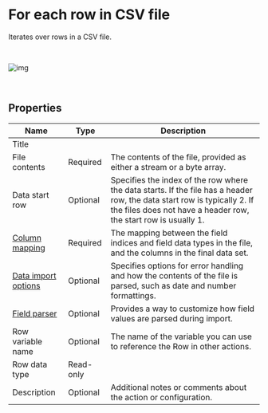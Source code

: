 # For each row in CSV file

Iterates over rows in a CSV file.

<br/>

![img](https://profitbasedocs.blob.core.windows.net/flowimages/readRows.png)

<br/>

## Properties


| Name                | Type      | Description                                      |
| ------------------- | --------- | ------------------------------------------------ |
| Title               |           |                                                  |
| File contents       | Required  | The contents of the file, provided as either a stream or a byte array. |
| Data start row           | Optional | Specifies the index of the row where the data starts. If the file has a header row, the data start row is typically 2. If the files does not have a header row, the start row is usually 1. |
| [Column mapping](configuration-properties/column-mapping.md) | Required       | The mapping between the field indices and field data types in the file, and the columns in the final data set. |
| [Data import options](configuration-properties/data-import-options.md)      | Optional       | Specifies options for error handling and how the contents of the file is parsed, such as date and number formattings. |
| [Field parser](configuration-properties/field-parser.md)             | Optional       | Provides a way to customize how field values are parsed during import.    
| Row variable name   | Optional  | The name of the variable you can use to reference the Row in other actions.                      |
| Row data type       | Read-only |                                                  |
| Description         | Optional  | Additional notes or comments about the action or configuration. |
